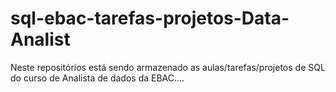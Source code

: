 # sql-ebac-tarefas-projetos-Data-Analist
Neste repositórios está sendo armazenado as aulas/tarefas/projetos de SQL 
do curso de Analista de dados da EBAC.... 
